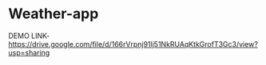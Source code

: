 # Weather-app
DEMO LINK- https://drive.google.com/file/d/166rVrpnj91lj51NkRUAqKtkGrofT3Gc3/view?usp=sharing
